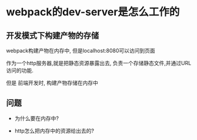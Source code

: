 # webpack的dev-server是怎么工作的

## 开发模式下构建产物的存储

webpack构建产物在内存中, 但是localhost:8080可以访问到页面

作为一个http服务器,就是把静态资源暴露出去, 负责一个存储静态文件,并通过URL访问的功能.

但是 前端开发时, 构建产物存储在内存中

## 问题

* 为什么要在内存中?

* http怎么把内存中的资源给出去的?
